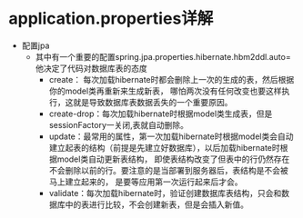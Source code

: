 application.properties详解
=
* 配置jpa
  * 其中有一个重要的配置spring.jpa.properties.hibernate.hbm2ddl.auto=  他决定了代码对数据库表的态度
    * create： 每次加载hibernate时都会删除上一次的生成的表，然后根据你的model类再重新来生成新表，  哪怕两次没有任何改变也要这样执行，这就是导致数据库表数据丢失的一个重要原因。
    * create-drop：每次加载hibernate时根据model类生成表，但是sessionFactory一关闭,表就自动删除。
    * update：最常用的属性，第一次加载hibernate时根据model类会自动建立起表的结构（前提是先建立好数据库），以后加载hibernate时根据model类自动更新表结构，  即使表结构改变了但表中的行仍然存在不会删除以前的行。要注意的是当部署到服务器后，表结构是不会被马上建立起来的，  是要等应用第一次运行起来后才会。
    * validate：每次加载hibernate时，验证创建数据库表结构，只会和数据库中的表进行比较，不会创建新表，但是会插入新值。
